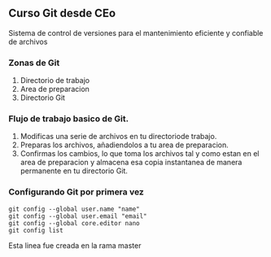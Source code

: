 ## Curso Git desde CEo

Sistema de control de versiones para el mantenimiento eficiente y confiable de archivos

### Zonas de Git
1. Directorio de trabajo
2. Area de preparacion
3. Directorio Git


### Flujo de trabajo basico de Git.
1. Modificas una serie de archivos en tu directoriode trabajo.
2. Preparas los archivos, añadiendolos a tu area de preparacion.
3. Confirmas los cambios, lo que toma los archivos tal y como estan en el area de preparacion y almacena esa copia instantanea de manera permanente en tu directorio Git.

### Configurando Git por primera vez
```
git config --global user.name "name"
git config --global user.email "email"
git config --global core.editor nano
git config list
```
Esta linea fue creada en la rama master
